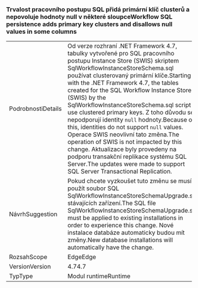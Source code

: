 ### <a name="workflow-sql-persistence-adds-primary-key-clusters-and-disallows-null-values-in-some-columns"></a><span data-ttu-id="fb22a-101">Trvalost pracovního postupu SQL přidá primární klíč clusterů a nepovoluje hodnoty null v některé sloupce</span><span class="sxs-lookup"><span data-stu-id="fb22a-101">Workflow SQL persistence adds primary key clusters and disallows null values in some columns</span></span>

|   |   |
|---|---|
|<span data-ttu-id="fb22a-102">Podrobnosti</span><span class="sxs-lookup"><span data-stu-id="fb22a-102">Details</span></span>|<span data-ttu-id="fb22a-103">Od verze rozhraní .NET Framework 4.7, tabulky vytvořené pro SQL pracovního postupu Instance Store (SWIS) skriptem SqlWorkflowInstanceStoreSchema.sql používat clusterovaný primární klíče.</span><span class="sxs-lookup"><span data-stu-id="fb22a-103">Starting with the .NET Framework 4.7, the tables created for the SQL Workflow Instance Store (SWIS) by the SqlWorkflowInstanceStoreSchema.sql script use clustered primary keys.</span></span> <span data-ttu-id="fb22a-104">Z toho důvodu se nepodporují identity <code>null</code> hodnoty.</span><span class="sxs-lookup"><span data-stu-id="fb22a-104">Because of this, identities do not support <code>null</code> values.</span></span> <span data-ttu-id="fb22a-105">Operace SWIS neovlivní tato změna.</span><span class="sxs-lookup"><span data-stu-id="fb22a-105">The operation of SWIS is not impacted by this change.</span></span> <span data-ttu-id="fb22a-106">Aktualizace byly provedeny na podporu transakční replikace systému SQL Server.</span><span class="sxs-lookup"><span data-stu-id="fb22a-106">The updates were made to support SQL Server Transactional Replication.</span></span>|
|<span data-ttu-id="fb22a-107">Návrh</span><span class="sxs-lookup"><span data-stu-id="fb22a-107">Suggestion</span></span>|<span data-ttu-id="fb22a-108">Pokud chcete vyzkoušet tuto změnu se musí použít soubor SQL SqlWorkflowInstanceStoreSchemaUpgrade.sql stávajících zařízení.</span><span class="sxs-lookup"><span data-stu-id="fb22a-108">The SQL file SqlWorkflowInstanceStoreSchemaUpgrade.sql must be applied to existing installations in order to experience this change.</span></span> <span data-ttu-id="fb22a-109">Nové instalace databáze automaticky budou mít změny.</span><span class="sxs-lookup"><span data-stu-id="fb22a-109">New database installations will automatically have the change.</span></span>|
|<span data-ttu-id="fb22a-110">Rozsah</span><span class="sxs-lookup"><span data-stu-id="fb22a-110">Scope</span></span>|<span data-ttu-id="fb22a-111">Edge</span><span class="sxs-lookup"><span data-stu-id="fb22a-111">Edge</span></span>|
|<span data-ttu-id="fb22a-112">Version</span><span class="sxs-lookup"><span data-stu-id="fb22a-112">Version</span></span>|<span data-ttu-id="fb22a-113">4.7</span><span class="sxs-lookup"><span data-stu-id="fb22a-113">4.7</span></span>|
|<span data-ttu-id="fb22a-114">Typ</span><span class="sxs-lookup"><span data-stu-id="fb22a-114">Type</span></span>|<span data-ttu-id="fb22a-115">Modul runtime</span><span class="sxs-lookup"><span data-stu-id="fb22a-115">Runtime</span></span>|

